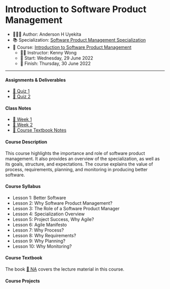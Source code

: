 Introduction to Software Product Management
================

-   👨🏻‍💻 Author: Anderson H Uyekita
-   📚 Specialization:
    <a href="https://www.coursera.org/specializations/product-management"
    target="_blank" rel="noopener">Software Product Management
    Specialization</a>
-   📖 Course: <a
    href="https://www.coursera.org/learn/introduction-to-software-product-management"
    target="_blank" rel="noopener">Introduction to Software Product
    Management</a>
    -   🧑‍🏫 Instructor: Kenny Wong
    -   🚦 Start: Wednesday, 29 June 2022
    -   🏁 Finish: Thursday, 30 June 2022

------------------------------------------------------------------------

#### Assignments & Deliverables

-   [📝 Quiz
    1](./Week%201/quiz-1_introduction-to-software-product-management.md)
-   [📝 Quiz
    2](./Week%202/quiz-2_introduction-to-software-product-management.md)

#### Class Notes

-   [📆 Week 1](./Week%201)
-   [📆 Week 2](./Week%202)
-   [📑 Course Textbook Notes](./book)

#### Course Description

This course highlights the importance and role of software product
management. It also provides an overview of the specialization, as well
as its goals, structure, and expectations. The course explains the value
of process, requirements, planning, and monitoring in producing better
software.

#### Course Syllabus

-   Lesson 1: Better Software
-   Lesson 2: Why Software Product Management?
-   Lesson 3: The Role of a Software Product Manager
-   Lesson 4: Specialization Overview
-   Lesson 5: Project Success, Why Agile?
-   Lesson 6: Agile Manifesto
-   Lesson 7: Why Process?
-   Lesson 8: Why Requirements?
-   Lesson 9: Why Planning?
-   Lesson 10: Why Monitoring?

#### Course Textbook

The book [📔 NA](./book/na.pdf) covers the lecture material in this
course.

#### Course Projects

